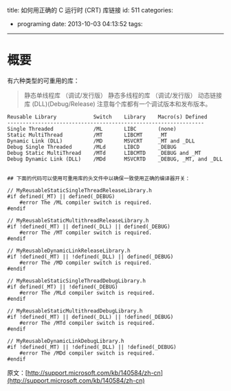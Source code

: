 title: 如何用正确的 C 运行时 (CRT) 库链接
id: 511
categories:
  - programing
date: 2013-10-03 04:13:52
tags:
---

# 概要

有六种类型的可重用的库：

> 静态单线程库 （调试/发行版）
>   静态多线程的库 （调试/发行版）
>   动态链接库 (DLL)(Debug/Release)
>   注意每个库都有一个调试版本和发布版本。

    Reusable Library            Switch    Library    Macro(s) Defined
    ----------------------------------------------------------------
    Single Threaded             /ML       LIBC       (none)
    Static MultiThread          /MT       LIBCMT     _MT
    Dynamic Link (DLL)          /MD       MSVCRT     _MT and _DLL
    Debug Single Threaded       /MLd      LIBCD      _DEBUG
    Debug Static MultiThread    /MTd      LIBCMTD    _DEBUG and _MT
    Debug Dynamic Link (DLL)    /MDd      MSVCRTD    _DEBUG, _MT, and _DLL
    

    ## 下面的代码可以使用可重用库的头文件中以确保一致使用正确的编译器开关：

    // MyReusableStaticSingleThreadReleaseLibrary.h
    #if defined(_MT) || defined(_DEBUG)
        #error The /ML compiler switch is required.
    #endif

    // MyReusableStaticMultithreadReleaseLibrary.h
    #if !defined(_MT) || defined(_DLL) || defined(_DEBUG)
        #error The /MT compiler switch is required.
    #endif

    // MyReusableDynamicLinkReleaseLibrary.h
    #if !defined(_MT) || !defined(_DLL) || defined(_DEBUG)
        #error The /MD compiler switch is required.
    #endif

    // MyReusableStaticSingleThreadDebugLibrary.h
    #if defined(_MT) || !defined(_DEBUG)
        #error The /MLd compiler switch is required.
    #endif

    // MyReusableStaticMultithreadDebugLibrary.h
    #if !defined(_MT) || defined(_DLL) || !defined(_DEBUG)
        #error The /MTd compiler switch is required.
    #endif

    // MyReusableDynamicLinkDebugLibrary.h
    #if !defined(_MT) || !defined(_DLL) || !defined(_DEBUG)
        #error The /MDd compiler switch is required.
    #endif

原文：[http://support.microsoft.com/kb/140584/zh-cn](http://support.microsoft.com/kb/140584/zh-cn)